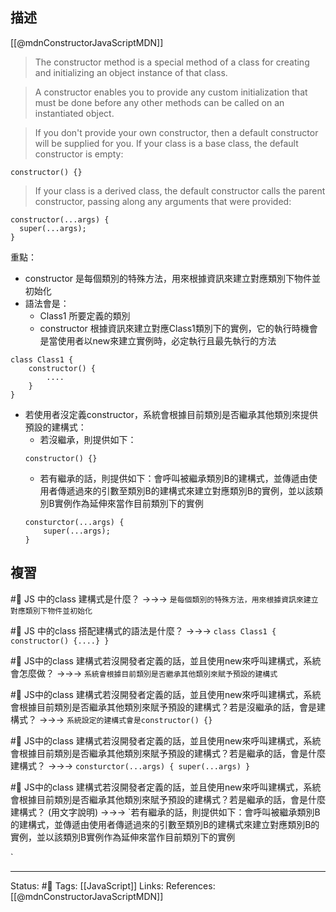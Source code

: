 ## 描述

[[@mdnConstructorJavaScriptMDN]]

> The constructor method is a special method of a class for creating and initializing an object instance of that class.

> A constructor enables you to provide any custom initialization that must be done before any other methods can be called on an instantiated object.


> If you don't provide your own constructor, then a default constructor will be supplied for you. If your class is a base class, the default constructor is empty:

```
constructor() {}
```

> If your class is a derived class, the default constructor calls the parent constructor, passing along any arguments that were provided:

```
constructor(...args) {
  super(...args);
}
```


重點：
- constructor 是每個類別的特殊方法，用來根據資訊來建立對應類別下物件並初始化
- 語法會是：
	- Class1 所要定義的類別
	- constructor 根據資訊來建立對應Class1類別下的實例，它的執行時機會是當使用者以new來建立實例時，必定執行且最先執行的方法
```
class Class1 {
	constructor() {
		....
	}
}
```

- 若使用者沒定義constructor，系統會根據目前類別是否繼承其他類別來提供預設的建構式：
	- 若沒繼承，則提供如下：
	```
	constructor() {}
	```
	- 若有繼承的話，則提供如下：會呼叫被繼承類別B的建構式，並傳遞由使用者傳遞過來的引數至類別B的建構式來建立對應類別B的實例，並以該類別B實例作為延伸來當作目前類別下的實例
	```
	consturctor(...args) {
		super(...args);
	}
	```


## 複習

#🧠 JS 中的class 建構式是什麼？ ->->-> `是每個類別的特殊方法，用來根據資訊來建立對應類別下物件並初始化`
<!--SR:!2023-01-29,71,250-->

#🧠 JS 中的class 搭配建構式的語法是什麼？ ->->-> `class Class1 { constructor() {....} }`
<!--SR:!2023-02-02,75,250-->


#🧠 JS中的class 建構式若沒開發者定義的話，並且使用new來呼叫建構式，系統會怎麼做？ ->->-> `系統會根據目前類別是否繼承其他類別來賦予預設的建構式`
<!--SR:!2023-02-02,75,250-->

#🧠 JS中的class 建構式若沒開發者定義的話，並且使用new來呼叫建構式，系統會根據目前類別是否繼承其他類別來賦予預設的建構式？若是沒繼承的話，會是建構式？ ->->-> `系統設定的建構式會是constructor() {}`
<!--SR:!2023-02-02,75,250-->


#🧠 JS中的class 建構式若沒開發者定義的話，並且使用new來呼叫建構式，系統會根據目前類別是否繼承其他類別來賦予預設的建構式？若是繼承的話，會是什麼建構式？ ->->-> `consturctor(...args) { super(...args) }`
<!--SR:!2023-02-02,75,250-->


#🧠 JS中的class 建構式若沒開發者定義的話，並且使用new來呼叫建構式，系統會根據目前類別是否繼承其他類別來賦予預設的建構式？若是繼承的話，會是什麼建構式？ (用文字說明) ->->-> `若有繼承的話，則提供如下：會呼叫被繼承類別B的建構式，並傳遞由使用者傳遞過來的引數至類別B的建構式來建立對應類別B的實例，並以該類別B實例作為延伸來當作目前類別下的實例
<!--SR:!2023-07-29,183,250-->
`


---
Status: #🌱 
Tags:
[[JavaScript]]
Links:
References:
[[@mdnConstructorJavaScriptMDN]]
